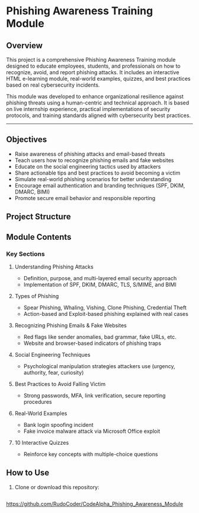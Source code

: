 #  Phishing Awareness Training Module

## Overview

This project is a comprehensive Phishing Awareness Training module designed to educate employees, students, and professionals on how to recognize, avoid, and report phishing attacks. It includes an interactive HTML e-learning module, real-world examples, quizzes, and best practices based on real cybersecurity incidents.

This module was developed to enhance organizational resilience against phishing threats using a human-centric and technical approach. It is based on live internship experience, practical implementations of security protocols, and training standards aligned with cybersecurity best practices.

---

##  Objectives

- Raise awareness of phishing attacks and email-based threats
- Teach users how to recognize phishing emails and fake websites
- Educate on the social engineering tactics used by attackers
- Share actionable tips and best practices to avoid becoming a victim
- Simulate real-world phishing scenarios for better understanding
- Encourage email authentication and branding techniques (SPF, DKIM, DMARC, BIMI)
- Promote secure email behavior and responsible reporting

## Project Structure
## Module Contents

### Key Sections
1. Understanding Phishing Attacks
   - Definition, purpose, and multi-layered email security approach
   - Implementation of SPF, DKIM, DMARC, TLS, S/MIME, and BIMI

2. Types of Phishing
   - Spear Phishing, Whaling, Vishing, Clone Phishing, Credential Theft
   - Action-based and Exploit-based phishing explained with real cases

3. Recognizing Phishing Emails & Fake Websites
   - Red flags like sender anomalies, bad grammar, fake URLs, etc.
   - Website and browser-based indicators of phishing traps

4. Social Engineering Techniques
   - Psychological manipulation strategies attackers use (urgency, authority, fear, curiosity)

5. Best Practices to Avoid Falling Victim
   - Strong passwords, MFA, link verification, secure reporting procedures

6. Real-World Examples
   - Bank login spoofing incident
   - Fake invoice malware attack via Microsoft Office exploit

7. 10 Interactive Quizzes
   - Reinforce key concepts with multiple-choice questions


##  How to Use

1. Clone or download this repository:
   ```bash
https://github.com/RudoCoder/CodeAlpha_Phishing_Awareness_Module
